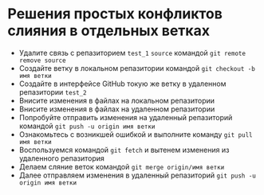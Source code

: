 # Решения простых конфликтов слияния в отдельных ветках

- Удалите связь с репазиторием `test_1` `source` командой `git remote remove source`
- Создайте ветку в локальном репазитории командой `git checkout -b имя ветки`
- Создайте в интерфейсе GitHub токую же ветку в удаленном репазитории `test_2`
- Внисите изменения в файлах на локальном репазитории
- Внисите изменения в файлах на удаленном  репазитории
- Попробуйте отправить изменения на удаленный репазиторий командой `git push -u origin имя ветки`
- Ознакомьтесь с возникшей ошибкой и выполните команду `git pull имя ветки`
- Воспользуемся командой `git fetch` и вытенем изменения из удаленного репазитория
- Делаем сляние веток командой `git merge origin/имя ветки`
- Далее отправляем изменения в удаленный репазиторий `git push -u origin имя ветки`

